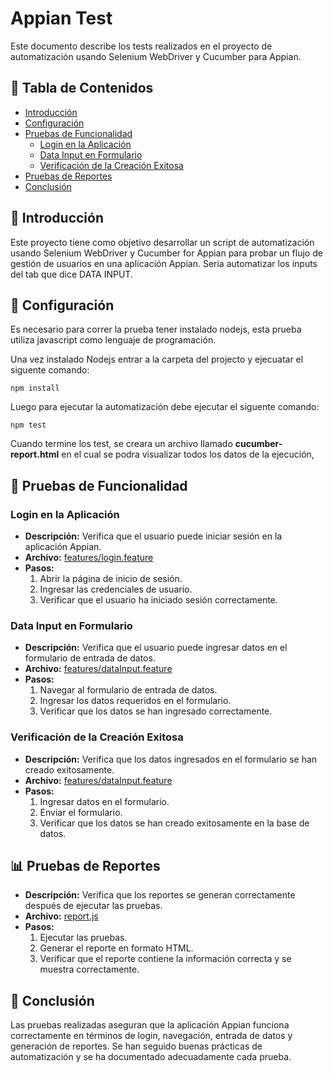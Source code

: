 # Appian Test

Este documento describe los tests realizados en el proyecto de automatización usando Selenium WebDriver y Cucumber para Appian.

## 📝 Tabla de Contenidos

- [Introducción](#introducción)
- [Configuración](#configuración)
- [Pruebas de Funcionalidad](#pruebas-de-funcionalidad)
  - [Login en la Aplicación](#login-en-la-aplicación)
  - [Data Input en Formulario](#data-input-en-formulario)
  - [Verificación de la Creación Exitosa](#verificación-de-la-creación-exitosa)
- [Pruebas de Reportes](#pruebas-de-reportes)
- [Conclusión](#conclusión)

## 🧐 Introducción

Este proyecto tiene como objetivo desarrollar un script de automatización usando Selenium WebDriver y Cucumber for Appian para probar un flujo de gestión de usuarios en una aplicación Appian. Seria automatizar los inputs del tab que dice DATA INPUT.

## 🔧 Configuración

Es necesario para correr la prueba tener instalado nodejs, esta prueba utiliza javascript como lenguaje de programación.

Una vez instalado Nodejs entrar a la carpeta del projecto y ejecuatar el siguente comando:

```
npm install
```

Luego para ejecutar la automatización debe ejecutar el siguente comando:

```
npm test
```

Cuando termine los test, se creara un archivo llamado <strong>cucumber-report.html</strong> en el cual se podra visualizar todos los datos de la ejecución,

## 🏁 Pruebas de Funcionalidad

### Login en la Aplicación

- **Descripción:** Verifica que el usuario puede iniciar sesión en la aplicación Appian.
- **Archivo:** [features/login.feature](features/login.feature)
- **Pasos:**
  1. Abrir la página de inicio de sesión.
  2. Ingresar las credenciales de usuario.
  3. Verificar que el usuario ha iniciado sesión correctamente.

### Data Input en Formulario

- **Descripción:** Verifica que el usuario puede ingresar datos en el formulario de entrada de datos.
- **Archivo:** [features/dataInput.feature](features/dataInput.feature)
- **Pasos:**
  1. Navegar al formulario de entrada de datos.
  2. Ingresar los datos requeridos en el formulario.
  3. Verificar que los datos se han ingresado correctamente.

### Verificación de la Creación Exitosa

- **Descripción:** Verifica que los datos ingresados en el formulario se han creado exitosamente.
- **Archivo:** [features/dataInput.feature](features/dataInput.feature)
- **Pasos:**
  1. Ingresar datos en el formulario.
  2. Enviar el formulario.
  3. Verificar que los datos se han creado exitosamente en la base de datos.

## 📊 Pruebas de Reportes

- **Descripción:** Verifica que los reportes se generan correctamente después de ejecutar las pruebas.
- **Archivo:** [report.js](report.js)
- **Pasos:**
  1. Ejecutar las pruebas.
  2. Generar el reporte en formato HTML.
  3. Verificar que el reporte contiene la información correcta y se muestra correctamente.

## 🎉 Conclusión

Las pruebas realizadas aseguran que la aplicación Appian funciona correctamente en términos de login, navegación, entrada de datos y generación de reportes. Se han seguido buenas prácticas de automatización y se ha documentado adecuadamente cada prueba.
